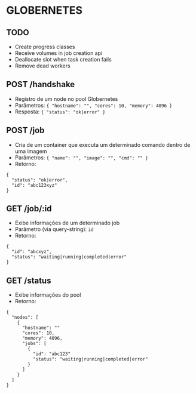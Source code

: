 # GLOBERNETES


## TODO
* Create progress classes
* Receive volumes in job creation api
* Deallocate slot when task creation fails
* Remove dead workers

## POST /handshake
  - Registro de um node no pool Globernetes
  - Parâmetros: `{ "hostname": "", "cores": 10, "memory": 4096 }`
  - Resposta:   `{ "status": "ok|error" }`

## POST /job
  - Cria de um container que executa um determinado comando dentro de uma imagem
  - Parâmetros: `{ "name": "", "image": "", "cmd": "" }`
  - Retorno:
  ```
  {
    "status": "ok|error",
    "id": "abc123xyz"
  }
  ```

## GET /job/:id
  - Exibe informações de um determinado job
  - Parâmetro (via query-string): `id`
  - Retorno:
  ```
  {
    "id": "abcxyz",
    "status": "waiting|running|completed|error"
  }
  ```

## GET /status
  - Exibe informações do pool
  - Retorno:
  ```
  {
    "nodes": [
      {
        "hostname": ""
        "cores": 10,
        "memory": 4096,
        "jobs": [
          {
            "id": "abc123"
            "status": "waiting|running|completed|error"
          }
        ]
      }
    ]
  }
  ```
